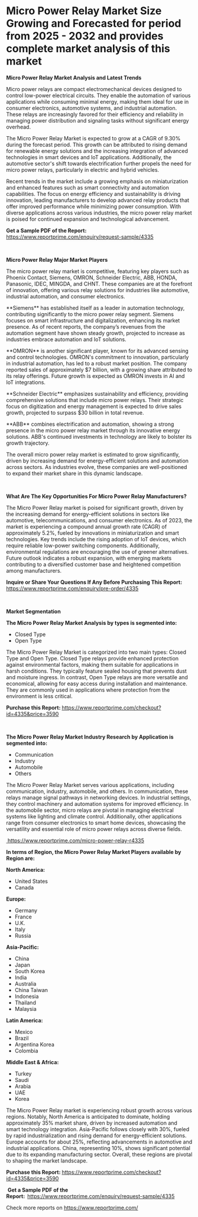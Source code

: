 <p><h1>Micro Power Relay Market Size Growing and Forecasted for period from 2025 - 2032 and provides complete market analysis of this market</h1></p><p><strong>Micro Power Relay Market Analysis and Latest Trends</strong></p>
<p><p>Micro power relays are compact electromechanical devices designed to control low-power electrical circuits. They enable the automation of various applications while consuming minimal energy, making them ideal for use in consumer electronics, automotive systems, and industrial automation. These relays are increasingly favored for their efficiency and reliability in managing power distribution and signaling tasks without significant energy overhead.</p><p>The Micro Power Relay Market is expected to grow at a CAGR of 9.30% during the forecast period. This growth can be attributed to rising demand for renewable energy solutions and the increasing integration of advanced technologies in smart devices and IoT applications. Additionally, the automotive sector's shift towards electrification further propels the need for micro power relays, particularly in electric and hybrid vehicles.</p><p>Recent trends in the market include a growing emphasis on miniaturization and enhanced features such as smart connectivity and automation capabilities. The focus on energy efficiency and sustainability is driving innovation, leading manufacturers to develop advanced relay products that offer improved performance while minimizing power consumption. With diverse applications across various industries, the micro power relay market is poised for continued expansion and technological advancement.</p></p>
<p><strong>Get a Sample PDF of the Report:&nbsp;</strong> <a href="https://www.reportprime.com/enquiry/request-sample/4335?utm_campaign=3290&utm_medium=2&utm_source=Github&utm_content=ia&utm_term=19032025&utm_id=micro-power-relay">https://www.reportprime.com/enquiry/request-sample/4335</a></p>
<p>&nbsp;</p>
<p><strong>Micro Power Relay Major Market Players</strong></p>
<p><p>The micro power relay market is competitive, featuring key players such as Phoenix Contact, Siemens, OMRON, Schneider Electric, ABB, HONDA, Panasonic, IDEC, MINGDA, and CHNT. These companies are at the forefront of innovation, offering various relay solutions for industries like automotive, industrial automation, and consumer electronics.</p><p>**Siemens** has established itself as a leader in automation technology, contributing significantly to the micro power relay segment. Siemens focuses on smart infrastructure and digitalization, enhancing its market presence. As of recent reports, the company’s revenues from the automation segment have shown steady growth, projected to increase as industries embrace automation and IoT solutions.</p><p>**OMRON** is another significant player, known for its advanced sensing and control technologies. OMRON's commitment to innovation, particularly in industrial automation, has led to a robust market position. The company reported sales of approximately $7 billion, with a growing share attributed to its relay offerings. Future growth is expected as OMRON invests in AI and IoT integrations.</p><p>**Schneider Electric** emphasizes sustainability and efficiency, providing comprehensive solutions that include micro power relays. Their strategic focus on digitization and energy management is expected to drive sales growth, projected to surpass $30 billion in total revenue.</p><p>**ABB** combines electrification and automation, showing a strong presence in the micro power relay market through its innovative energy solutions. ABB's continued investments in technology are likely to bolster its growth trajectory.</p><p>The overall micro power relay market is estimated to grow significantly, driven by increasing demand for energy-efficient solutions and automation across sectors. As industries evolve, these companies are well-positioned to expand their market share in this dynamic landscape.</p></p>
<p>&nbsp;</p>
<p><strong>What Are The Key Opportunities For Micro Power Relay Manufacturers?</strong></p>
<p><p>The Micro Power Relay market is poised for significant growth, driven by the increasing demand for energy-efficient solutions in sectors like automotive, telecommunications, and consumer electronics. As of 2023, the market is experiencing a compound annual growth rate (CAGR) of approximately 5.2%, fueled by innovations in miniaturization and smart technologies. Key trends include the rising adoption of IoT devices, which require reliable low-power switching components. Additionally, environmental regulations are encouraging the use of greener alternatives. Future outlook indicates a robust expansion, with emerging markets contributing to a diversified customer base and heightened competition among manufacturers.</p></p>
<p><strong>Inquire or Share Your Questions If Any Before Purchasing This Report:</strong> <a href="https://www.reportprime.com/enquiry/pre-order/4335?utm_campaign=3290&utm_medium=2&utm_source=Github&utm_content=ia&utm_term=19032025&utm_id=micro-power-relay">https://www.reportprime.com/enquiry/pre-order/4335</a></p>
<p>&nbsp;</p>
<p><strong>Market Segmentation</strong></p>
<p><strong>The Micro Power Relay Market Analysis by types is segmented into:</strong></p>
<p><ul><li>Closed Type</li><li>Open Type</li></ul></p>
<p><p>The Micro Power Relay Market is categorized into two main types: Closed Type and Open Type. Closed Type relays provide enhanced protection against environmental factors, making them suitable for applications in harsh conditions. They typically feature sealed housing that prevents dust and moisture ingress. In contrast, Open Type relays are more versatile and economical, allowing for easy access during installation and maintenance. They are commonly used in applications where protection from the environment is less critical.</p></p>
<p><strong>Purchase this Report:&nbsp;</strong><a href="https://www.reportprime.com/checkout?id=4335&price=3590&utm_campaign=3290&utm_medium=2&utm_source=Github&utm_content=ia&utm_term=19032025&utm_id=micro-power-relay">https://www.reportprime.com/checkout?id=4335&price=3590</a></p>
<p>&nbsp;</p>
<p><strong>The Micro Power Relay Market Industry Research by Application is segmented into:</strong></p>
<p><ul><li>Communication</li><li>Industry</li><li>Automobile</li><li>Others</li></ul></p>
<p><p>The Micro Power Relay Market serves various applications, including communication, industry, automobile, and others. In communication, these relays manage signal pathways in networking devices. In industrial settings, they control machinery and automation systems for improved efficiency. In the automobile sector, micro relays are pivotal in managing electrical systems like lighting and climate control. Additionally, other applications range from consumer electronics to smart home devices, showcasing the versatility and essential role of micro power relays across diverse fields.</p></p>
<p><a href="https://www.reportprime.com/micro-power-relay-r4335?utm_campaign=3290&utm_medium=2&utm_source=Github&utm_content=ia&utm_term=19032025&utm_id=micro-power-relay">&nbsp;https://www.reportprime.com/micro-power-relay-r4335</a></p>
<p><strong>In terms of Region, the Micro Power Relay Market Players available by Region are:</strong></p>
<p>
    <p> <strong> North America: </strong>
        <ul>
            <li>United States</li>
            <li>Canada</li>
        </ul>
        </p> 
    <p> <strong> Europe: </strong>
        <ul>
            <li>Germany</li>
            <li>France</li>
            <li>U.K.</li>
            <li>Italy</li>
            <li>Russia</li>
        </ul>
        </p> 
    <p> <strong> Asia-Pacific: </strong>
        <ul>
            <li>China</li>
            <li>Japan</li>
            <li>South Korea</li>
            <li>India</li>
            <li>Australia</li>
            <li>China Taiwan</li>
            <li>Indonesia</li>
            <li>Thailand</li>
            <li>Malaysia</li>
        </ul>
        </p> 
    <p> <strong> Latin America: </strong>
        <ul>
            <li>Mexico</li>
            <li>Brazil</li>
            <li>Argentina Korea</li>
            <li>Colombia</li>
        </ul>
        </p> 
    <p> <strong> Middle East & Africa: </strong>
        <ul>
            <li>Turkey</li>
            <li>Saudi</li>
            <li>Arabia</li>
            <li>UAE</li>
            <li>Korea</li>
        </ul>
    </p>
    </p>
<p><p>The Micro Power Relay market is experiencing robust growth across various regions. Notably, North America is anticipated to dominate, holding approximately 35% market share, driven by increased automation and smart technology integration. Asia-Pacific follows closely with 30%, fueled by rapid industrialization and rising demand for energy-efficient solutions. Europe accounts for about 25%, reflecting advancements in automotive and industrial applications. China, representing 10%, shows significant potential due to its expanding manufacturing sector. Overall, these regions are pivotal to shaping the market landscape.</p></p>
<p><strong>Purchase this Report: </strong><a href="https://www.reportprime.com/checkout?id=4335&price=3590&utm_campaign=3290&utm_medium=2&utm_source=Github&utm_content=ia&utm_term=19032025&utm_id=micro-power-relay">https://www.reportprime.com/checkout?id=4335&price=3590</a></p>
<p>&nbsp;<strong>Get a Sample PDF of the Report:&nbsp;&nbsp;</strong><a href="https://www.reportprime.com/enquiry/request-sample/4335?utm_campaign=3290&utm_medium=2&utm_source=Github&utm_content=ia&utm_term=19032025&utm_id=micro-power-relay">https://www.reportprime.com/enquiry/request-sample/4335</a></p>
<p><strong></strong></p>
<p>Check more reports on <a href="https://www.reportprime.com/?utm_campaign=3290&utm_medium=2&utm_source=Github&utm_content=ia&utm_term=19032025&utm_id=micro-power-relay">https://www.reportprime.com/</a></p>